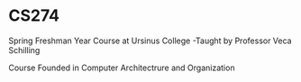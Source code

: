 # CS274

Spring Freshman Year Course at Ursinus College
-Taught by Professor Veca Schilling

Course Founded in Computer Architectrure and Organization
